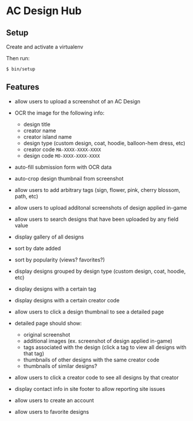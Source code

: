 # AC Design Hub

## Setup

Create and activate a virtualenv

Then run:
```
$ bin/setup
```

## Features

* allow users to upload a screenshot of an AC Design
* OCR the image for the following info:
  * design title
  * creator name
  * creator island name
  * design type (custom design, coat, hoodie, balloon-hem dress, etc)
  * creator code `MA-XXXX-XXXX-XXXX`
  * design code `MO-XXXX-XXXX-XXXX`
* auto-fill submission form with OCR data
* auto-crop design thumbnail from screenshot
* allow users to add arbitrary tags (sign, flower, pink, cherry blossom, path, etc)
* allow users to upload additonal screenshots of design applied in-game

* allow users to search designs that have been uploaded by any field value
* display gallery of all designs
* sort by date added
* sort by popularity (views? favorites?)

* display designs grouped by design type (custom design, coat, hoodie, etc)
* display designs with a certain tag
* display designs with a certain creator code

* allow users to click a design thumbnail to see a detailed page
* detailed page should show:
  * original screenshot
  * additional images (ex. screenshot of design applied in-game)
  * tags associated with the design (click a tag to view all designs with that tag)
  * thumbnails of other designs with the same creator code
  * thumbnails of similar designs?

* allow users to click a creator code to see all designs by that creator

* display contact info in site footer to allow reporting site issues

* allow users to create an account
* allow users to favorite designs
